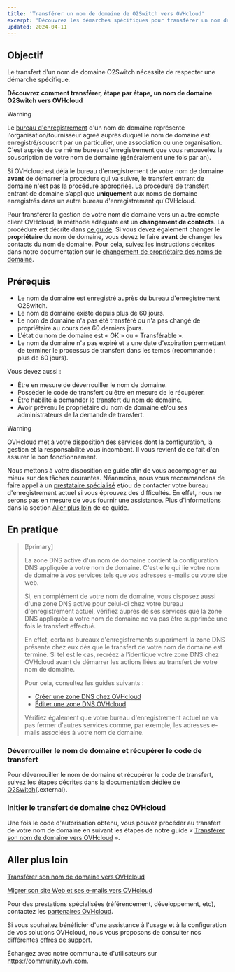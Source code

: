 ```yaml
---
title: 'Transférer un nom de domaine de O2Switch vers OVHcloud'
excerpt: 'Découvrez les démarches spécifiques pour transférer un nom de domaine depuis O2Switch vers OVHcloud'
updated: 2024-04-11
---
```


## Objectif

Le transfert d'un nom de domaine O2Switch nécessite de respecter une démarche spécifique.

**Découvrez comment transférer, étape par étape, un nom de domaine O2Switch vers OVHcloud**

> [!warning]
>
> Le [bureau d'enregistrement](https://www.ovhcloud.com/fr/learn/what-is-domain-name-registrar/) d'un nom de domaine représente l'organisation/fournisseur agréé auprès duquel le nom de domaine est enregistré/souscrit par un particulier, une association ou une organisation. C'est auprès de ce même bureau d'enregistrement que vous renouvelez la souscription de votre nom de domaine (généralement une fois par an).
>
> Si OVHcloud est déjà le bureau d'enregistrement de votre nom de domaine **avant** de démarrer la procédure qui va suivre, le transfert entrant de domaine n'est pas la procédure appropriée. La procédure de transfert entrant de domaine s’applique **uniquement** aux noms de domaine enregistrés dans un autre bureau d'enregistrement qu'OVHcloud.
>
> Pour transférer la gestion de votre nom de domaine vers un autre compte client OVHcloud, la méthode adéquate est un **changement de contacts**. La procédure est décrite dans [ce guide](/pages/account_and_service_management/account_information/managing_contacts).
> Si vous devez également changer le **propriétaire** du nom de domaine, vous devez le faire **avant** de changer les contacts du nom de domaine. Pour cela, suivez les instructions décrites dans notre documentation sur le [changement de propriétaire des noms de domaine](/pages/web_cloud/domains/trade_domain).
>

## Prérequis

- Le nom de domaine est enregistré auprès du bureau d'enregistrement O2Switch.
- Le nom de domaine existe depuis plus de 60 jours.
- Le nom de domaine n'a pas été transféré ou n'a pas changé de propriétaire au cours des 60 derniers jours.
- L'état du nom de domaine est « OK » ou « Transférable ».
- Le nom de domaine n'a pas expiré et a une date d'expiration permettant de terminer le processus de transfert dans les temps (recommandé : plus de 60 jours).

Vous devez aussi :

- Être en mesure de déverrouiller le nom de domaine.
- Posséder le code de transfert ou être en mesure de le récupérer.
- Être habilité à demander le transfert du nom de domaine.
- Avoir prévenu le propriétaire du nom de domaine et/ou ses administrateurs de la demande de transfert.

> [!warning]
>
> OVHcloud met à votre disposition des services dont la configuration, la gestion et la responsabilité vous incombent. Il vous revient de ce fait d'en assurer le bon fonctionnement.
>
> Nous mettons à votre disposition ce guide afin de vous accompagner au mieux sur des tâches courantes. Néanmoins, nous vous recommandons de faire appel à un [prestataire spécialisé](https://partner.ovhcloud.com/fr/directory/) et/ou de contacter votre bureau d'enregistrement actuel si vous éprouvez des difficultés. En effet, nous ne serons pas en mesure de vous fournir une assistance. Plus d'informations dans la section [Aller plus loin](#go-further) de ce guide.
>

## En pratique

> [!primary]
>
> La zone DNS active d'un nom de domaine contient la configuration DNS appliquée à votre nom de domaine. C'est elle qui lie votre nom de domaine à vos services tels que vos adresses e-mails ou votre site web.
>
> Si, en complément de votre nom de domaine, vous disposez aussi d'une zone DNS active pour celui-ci chez votre bureau d'enregistrement actuel, vérifiez auprès de ses services que la zone DNS appliquée à votre nom de domaine ne va pas être supprimée une fois le transfert effectué.
>
> En effet, certains bureaux d'enregistrements suppriment la zone DNS présente chez eux dès que le transfert de votre nom de domaine est terminé. Si tel est le cas, recréez à l'identique votre zone DNS chez OVHcloud avant de démarrer les actions liées au transfert de votre nom de domaine.
>
> Pour cela, consultez les guides suivants :
>
> - [Créer une zone DNS chez OVHcloud](/pages/web_cloud/domains/dns_zone_create)
> - [Éditer une zone DNS OVHcloud](/pages/web_cloud/domains/dns_zone_edit)
>
> Vérifiez également que votre bureau d'enregistrement actuel ne va pas fermer d'autres services comme, par exemple, les adresses e-mails associées à votre nom de domaine.
>

### Déverrouiller le nom de domaine et récupérer le code de transfert

Pour déverrouiller le nom de domaine et récupérer le code de transfert, suivez les étapes décrites dans la [documentation dédiée de O2Switch](https://faq.o2switch.fr/espace-client/recuperer-code-de-transfert){.external}.

### Initier le transfert de domaine chez OVHcloud

Une fois le code d'autorisation obtenu, vous pouvez procéder au transfert de votre nom de domaine en suivant les étapes de notre guide « [Transférer son nom de domaine vers OVHcloud](/pages/web_cloud/domains/transfer_incoming_generic_domain) ».

## Aller plus loin <a name="go-further"></a>

[Transférer son nom de domaine vers OVHcloud](/pages/web_cloud/domains/transfer_incoming_generic_domain)

[Migrer son site Web et ses e-mails vers OVHcloud](/pages/web_cloud/web_hosting/hosting_migrating_to_ovh)

Pour des prestations spécialisées (référencement, développement, etc), contactez les [partenaires OVHcloud](https://partner.ovhcloud.com/fr/directory/).

Si vous souhaitez bénéficier d'une assistance à l'usage et à la configuration de vos solutions OVHcloud, nous vous proposons de consulter nos différentes [offres de support](https://www.ovhcloud.com/fr/support-levels/).

Échangez avec notre communauté d'utilisateurs sur <https://community.ovh.com>.